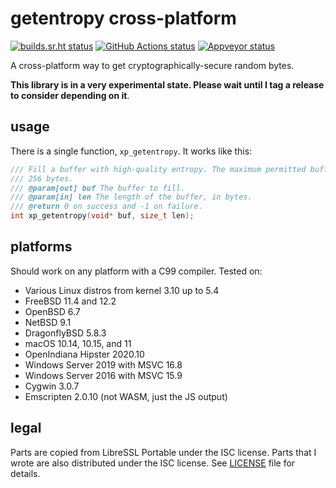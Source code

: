 # getentropy cross-platform

[![builds.sr.ht status](https://builds.sr.ht/~aman/xp-getentropy.svg)](https://builds.sr.ht/~aman/xp-getentropy?)
[![GitHub Actions status](https://github.com/a-vrma/xp-getentropy/workflows/GitHub%20CI/badge.svg)](https://github.com/a-vrma/xp-getentropy/actions)
[![Appveyor status](https://ci.appveyor.com/api/projects/status/75kw22knil3leahx?svg=true)](https://ci.appveyor.com/project/ayofloweshiou/xp-getentropy)

A cross-platform way to get cryptographically-secure random bytes.

**This library is in a very experimental state. Please wait until I tag a
release to consider depending on it**.

## usage

There is a single function, `xp_getentropy`. It works like this:

```c
/// Fill a buffer with high-quality entropy. The maximum permitted buffer size is
/// 256 bytes.
/// @param[out] buf The buffer to fill.
/// @param[in] len The length of the buffer, in bytes.
/// @return 0 on success and -1 on failure.
int xp_getentropy(void* buf, size_t len);
```

## platforms

Should work on any platform with a C99 compiler.
Tested on:

- Various Linux distros from kernel 3.10 up to 5.4
- FreeBSD 11.4 and 12.2
- OpenBSD 6.7
- NetBSD 9.1
- DragonflyBSD 5.8.3
- macOS 10.14, 10.15, and 11
- OpenIndiana Hipster 2020.10
- Windows Server 2019 with MSVC 16.8
- Windows Server 2016 with MSVC 15.9
- Cygwin 3.0.7
- Emscripten 2.0.10 (not WASM, just the JS output)

## legal

Parts are copied from LibreSSL Portable under the ISC license. Parts that I
wrote are also distributed under the ISC license. See [LICENSE](LICENSE) file
for details.
